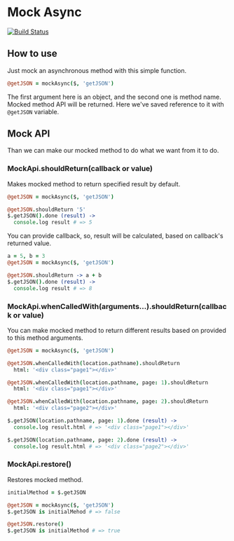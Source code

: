 Mock Async
=====
[![Build Status](https://travis-ci.org/s0ber/mock-async.png?branch=master)](https://travis-ci.org/s0ber/mock-async)

## How to use

Just mock an asynchronous method with this simple function.

```coffeescript
@getJSON = mockAsync($, 'getJSON')
```

The first argument here is an object, and the second one is method name. Mocked method API will be returned. Here we've saved reference to it with ```@getJSON``` variable.

## Mock API

Than we can make our mocked method to do what we want from it to do.

### MockApi.shouldReturn(callback or value)

Makes mocked method to return specified result by default.

```coffeescript
@getJSON = mockAsync($, 'getJSON')

@getJSON.shouldReturn '5'
$.getJSON().done (result) ->
  console.log result # => 5
```

You can provide callback, so, result will be calculated, based on callback's returned value.

```coffeescript
a = 5, b = 3
@getJSON = mockAsync($, 'getJSON')

@getJSON.shouldReturn -> a + b
$.getJSON().done (result) ->
  console.log result # => 8
```

### MockApi.whenCalledWith(arguments...).shouldReturn(callback or value)

You can make mocked method to return different results based on provided to this method arguments.

```coffeescript
@getJSON = mockAsync($, 'getJSON')

@getJSON.whenCalledWith(location.pathname).shouldReturn
  html: '<div class="page1"></div>'

@getJSON.whenCalledWith(location.pathname, page: 1).shouldReturn
  html: '<div class="page1"></div>'

@getJSON.whenCalledWith(location.pathname, page: 2).shouldReturn
  html: '<div class="page2"></div>'

$.getJSON(location.pathname, page: 1).done (result) ->
  console.log result.html # => '<div class="page1"></div>'

$.getJSON(location.pathname, page: 2).done (result) ->
  console.log result.html # => '<div class="page2"></div>'
```

### MockApi.restore()

Restores mocked method.

```coffeescript
initialMethod = $.getJSON

@getJSON = mockAsync($, 'getJSON')
$.getJSON is initialMehod # => false

@getJSON.restore()
$.getJSON is initialMethod # => true
```
